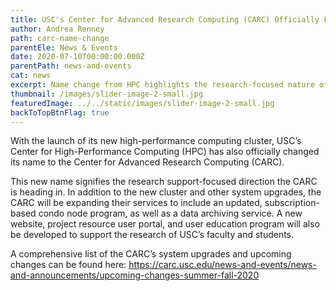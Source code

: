 ```yaml
---
title: USC's Center for Advanced Research Computing (CARC) Officially Launches
author: Andrea Renney
path: carc-name-change
parentEle: News & Events
date: 2020-07-10T00:00:00.000Z
parentPath: news-and-events
cat: news
excerpt: Name change from HPC highlights the research-focused nature of the department
thumbnail: /images/slider-image-2-small.jpg
featuredImage: ../../static/images/slider-image-2-small.jpg
backToTopBtnFlag: true
---
```

With the launch of its new high-performance computing cluster, USC’s Center for High-Performance Computing (HPC) has also officially changed its name to the Center for Advanced Research Computing (CARC).

This new name signifies the research support-focused direction the CARC is heading in. In addition to the new cluster and other system upgrades, the CARC will be expanding their services to include an updated, subscription-based condo node program, as well as a data archiving service. A new website, project resource user portal, and user education program will also be developed to support the research of USC’s faculty and students.

A comprehensive list of the CARC’s system upgrades and upcoming changes can be found here: <https://carc.usc.edu/news-and-events/news-and-announcements/upcoming-changes-summer-fall-2020>
